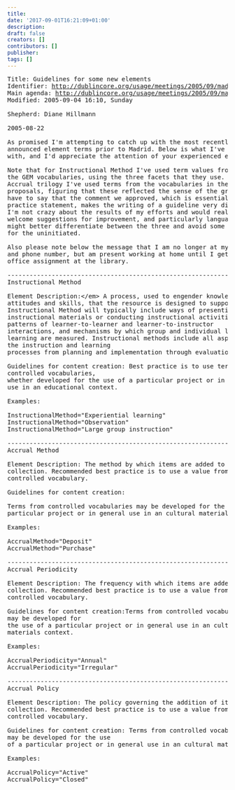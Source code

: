 ```yaml
---
title: 
date: '2017-09-01T16:21:09+01:00'
description: 
draft: false
creators: []
contributors: []
publisher: 
tags: []
---
```


<pre>
Title: Guidelines for some new elements
Identifier: <a href="/usage/meetings/2005/09/madrid/new-term-guidelines/">http://dublincore.org/usage/meetings/2005/09/madrid/new-term-guidelines/</a>
Main agenda: <a href="/usage/meetings/2005/09/madrid/">http://dublincore.org/usage/meetings/2005/09/madrid/</a>
Modified: 2005-09-04 16:10, Sunday

Shepherd: Diane Hillmann

2005-08-22

As promised I'm attempting to catch up with the most recently 
announced element terms prior to Madrid. Below is what I've come up 
with, and I'd appreciate the attention of your experienced eyeballs.

Note that for Instructional Method I've used term values from some of 
the GEM vocabularies, using the three facets that they use. For the 
Accrual trilogy I've used terms from the vocabularies in the original 
proposals, figuring that these reflected the sense of the group. I 
have to say that the comment we approved, which is essentially a best 
practice statement, makes the writing of a guideline very difficult! 
I'm not crazy about the results of my efforts and would really 
welcome suggestions for improvement, and particularly language that 
might better differentiate between the three and avoid some pitfalls 
for the uninitiated.

Also please note below the message that I am no longer at my old job 
and phone number, but am present working at home until I get a new 
office assignment at the library.

------------------------------------------------------------------------
Instructional Method

Element Description:&lt;/em&gt; A process, used to engender knowledge, 
attitudes and skills, that the resource is designed to support. 
Instructional Method will typically include ways of presenting
instructional materials or conducting instructional activities, 
patterns of learner-to-learner and learner-to-instructor 
interactions, and mechanisms by which group and individual levels of 
learning are measured. Instructional methods include all aspects of 
the instruction and learning
processes from planning and implementation through evaluation and feedback.&lt;/p&gt;

Guidelines for content creation: Best practice is to use terms from 
controlled vocabularies,
whether developed for the use of a particular project or in general 
use in an educational context.

Examples:

InstructionalMethod="Experiential learning"
InstructionalMethod="Observation"
InstructionalMethod="Large group instruction"

------------------------------------------------------------------------
Accrual Method

Element Description: The method by which items are added to a 
collection. Recommended best practice is to use a value from a 
controlled vocabulary.

Guidelines for content creation:

Terms from controlled vocabularies may be developed for the use of a 
particular project or in general use in an cultural materials context.

Examples:

AccrualMethod="Deposit"
AccrualMethod="Purchase"

------------------------------------------------------------------------
Accrual Periodicity

Element Description: The frequency with which items are added to a 
collection. Recommended best practice is to use a value from a 
controlled vocabulary.

Guidelines for content creation:Terms from controlled vocabularies 
may be developed for
the use of a particular project or in general use in an cultural 
materials context.

Examples:

AccrualPeriodicity="Annual"
AccrualPeriodicity="Irregular"

------------------------------------------------------------------------
Accrual Policy

Element Description: The policy governing the addition of items to a 
collection. Recommended best practice is to use a value from a 
controlled vocabulary.

Guidelines for content creation: Terms from controlled vocabularies 
may be developed for the use
of a particular project or in general use in an cultural materials context.

Examples:

AccrualPolicy="Active"
AccrualPolicy="Closed"

</pre>
